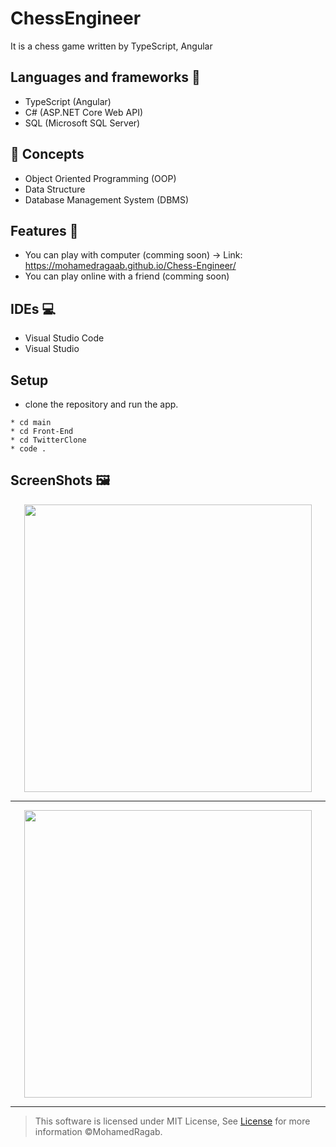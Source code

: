 # ChessEngineer
It is a chess game written by TypeScript, Angular
## Languages and frameworks 📑
* TypeScript (Angular) 
* C# (ASP.NET Core Web API)
* SQL (Microsoft SQL Server)
## 🌟 Concepts
* Object Oriented Programming (OOP)
* Data Structure
* Database Management System (DBMS)
## Features 🥇
* You can play with computer (comming soon) -> Link: https://mohamedragaab.github.io/Chess-Engineer/
* You can play online with a friend (comming soon)
## IDEs 💻
* Visual Studio Code
* Visual Studio
## Setup
* clone the repository and run the app.
```
* cd main
* cd Front-End
* cd TwitterClone
* code .
```
## ScreenShots 🖼️
<div align='center'>
<img height="460px" src="https://user-images.githubusercontent.com/38363762/160479620-7bb892d9-d747-4e1d-aaf0-9098c1ade831.png">
<hr/>
</div>
<div align='center'>
<img height="460px" src="https://user-images.githubusercontent.com/38363762/160665763-61a02c80-d95e-47b2-840a-091c61cce0cc.png">
<hr/>
</div>

> This software is licensed under MIT License, See [License](https://github.com/MohamedRagaab/Chess-Engineer/blob/main/LICENSE) for more information ©MohamedRagab.
